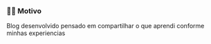 ### 🐱‍💻 Motivo

Blog desenvolvido pensado em compartilhar o que aprendi conforme minhas experiencias
